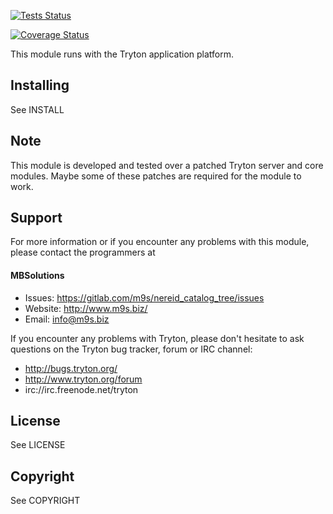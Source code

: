 [![Tests Status](https://m9s.gitlab.io/nereid_catalog_tree/junit/junit-badge.svg)](https://m9s.gitlab.io/nereid_catalog_tree)

[![Coverage Status](https://m9s.gitlab.io/nereid_catalog_tree/coverage/coverage-badge.svg)](https://m9s.gitlab.io/nereid_catalog_tree)

This module runs with the Tryton application platform.

Installing
----------

See INSTALL

Note
----

This module is developed and tested over a patched Tryton server and
core modules. Maybe some of these patches are required for the module to work.

Support
-------

For more information or if you encounter any problems with this module,
please contact the programmers at

#### MBSolutions

   * Issues:   https://gitlab.com/m9s/nereid_catalog_tree/issues
   * Website:  http://www.m9s.biz/
   * Email:    info@m9s.biz

If you encounter any problems with Tryton, please don't hesitate to ask
questions on the Tryton bug tracker, forum or IRC channel:

   * http://bugs.tryton.org/
   * http://www.tryton.org/forum
   * irc://irc.freenode.net/tryton

License
-------

See LICENSE

Copyright
---------

See COPYRIGHT

